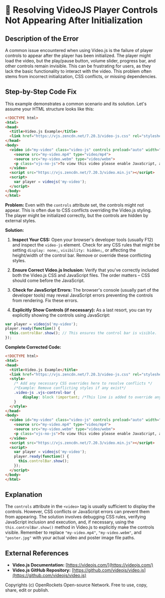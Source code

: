 # 🐞 Resolving VideoJS Player Controls Not Appearing After Initialization


## Description of the Error

A common issue encountered when using Video.js is the failure of player controls to appear after the player has been initialized.  The player might load the video, but the play/pause button, volume slider, progress bar, and other controls remain invisible. This can be frustrating for users, as they lack the basic functionality to interact with the video. This problem often stems from incorrect initialization, CSS conflicts, or missing dependencies.


## Step-by-Step Code Fix

This example demonstrates a common scenario and its solution.  Let's assume your HTML structure looks like this:

```html
<!DOCTYPE html>
<html>
<head>
  <title>Video.js Example</title>
  <link href="https://vjs.zencdn.net/7.20.3/video-js.css" rel="stylesheet">
</head>
<body>
  <video id="my-video" class="video-js" controls preload="auto" width="640" height="360" poster="poster.jpg" data-setup="{}">
    <source src="my-video.mp4" type="video/mp4">
    <source src="my-video.webm" type="video/webm">
    <p class="vjs-no-js">To view this video please enable JavaScript, and consider upgrading to a web browser that <a href="https://videojs.com/html5-video-support/" target="_blank">supports HTML5 video</a></p>
  </video>
  <script src="https://vjs.zencdn.net/7.20.3/video.min.js"></script>
  <script>
    var player = videojs('my-video');
  </script>
</body>
</html>
```

**Problem:**  Even with the `controls` attribute set, the controls might not appear. This is often due to CSS conflicts overriding the Video.js styling.  The player might be initialized correctly, but the controls are hidden by external styles.


**Solution:**

1. **Inspect Your CSS:** Open your browser's developer tools (usually F12) and inspect the `video-js` element. Check for any CSS rules that might be setting `display: none;`, `visibility: hidden;`, or affecting the height/width of the control bar.  Remove or override these conflicting styles.

2. **Ensure Correct Video.js Inclusion:** Verify that you've correctly included both the Video.js CSS and JavaScript files.  The order matters – CSS should come before the JavaScript.

3. **Check for JavaScript Errors:** The browser's console (usually part of the developer tools) may reveal JavaScript errors preventing the controls from rendering. Fix these errors.

4. **Explicitly Show Controls (if necessary):** As a last resort, you can try explicitly showing the controls using JavaScript:

```javascript
var player = videojs('my-video');
player.ready(function() {
  this.controlBar.show(); // This ensures the control bar is visible.
});
```


**Complete Corrected Code:**

```html
<!DOCTYPE html>
<html>
<head>
  <title>Video.js Example</title>
  <link href="https://vjs.zencdn.net/7.20.3/video-js.css" rel="stylesheet">
  <style>
    /* Add any necessary CSS overrides here to resolve conflicts */
    /*Example: Remove conflicting styles if any exist*/
    .video-js .vjs-control-bar {
        display: block !important; /*This line is added to override any styles hiding controls*/
    }
  </style>
</head>
<body>
  <video id="my-video" class="video-js" controls preload="auto" width="640" height="360" poster="poster.jpg" data-setup="{}">
    <source src="my-video.mp4" type="video/mp4">
    <source src="my-video.webm" type="video/webm">
    <p class="vjs-no-js">To view this video please enable JavaScript, and consider upgrading to a web browser that <a href="https://videojs.com/html5-video-support/" target="_blank">supports HTML5 video</a></p>
  </video>
  <script src="https://vjs.zencdn.net/7.20.3/video.min.js"></script>
  <script>
    var player = videojs('my-video');
    player.ready(function() {
      this.controlBar.show();
    });
  </script>
</body>
</html>
```


## Explanation

The `controls` attribute in the `<video>` tag is usually sufficient to display the controls. However, CSS conflicts or JavaScript errors can prevent them from appearing.  The solution involves debugging CSS rules, verifying JavaScript inclusion and execution, and, if necessary, using the `this.controlBar.show()` method in Video.js to explicitly make the controls visible. Remember to replace `"my-video.mp4"`, `"my-video.webm"`, and `"poster.jpg"` with your actual video and poster image file paths.


## External References

* **Video.js Documentation:** [https://videojs.com/](https://videojs.com/)
* **Video.js GitHub Repository:** [https://github.com/videojs/video.js](https://github.com/videojs/video.js)


Copyrights (c) OpenRockets Open-source Network. Free to use, copy, share, edit or publish.

